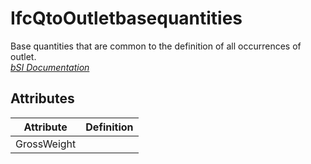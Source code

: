 IfcQtoOutletbasequantities
==========================
Base quantities that are common to the definition of all occurrences of
outlet.  
[ _bSI
Documentation_](https://standards.buildingsmart.org/IFC/DEV/IFC4_2/FINAL/HTML/schema/ifcelectricaldomain/qset/qto_outletbasequantities.htm)


Attributes
----------
| Attribute   | Definition   |
|-------------|--------------|
| GrossWeight |              |
